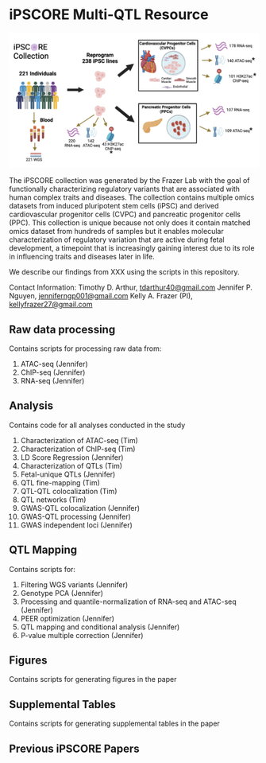 # iPSCORE Multi-QTL Resource

![Alt text](ipscore_resource.png)

The iPSCORE collection was generated by the Frazer Lab with the goal of functionally characterizing regulatory variants that are associated with human complex traits and diseases. The collection contains multiple omics datasets from induced pluripotent stem cells (iPSC) and derived cardiovascular progenitor cells (CVPC) and pancreatic progenitor cells (PPC). This collection is unique because not only does it contain matched omics dataset from hundreds of samples but it enables molecular characterization of regulatory variation that are active during fetal development, a timepoint that is increasingly gaining interest due to its role in influencing traits and diseases later in life. 

We describe our findings from XXX using the scripts in this repository. 

Contact Information:
Timothy D. Arthur, tdarthur40@gmail.com
Jennifer P. Nguyen, jenniferngp001@gmail.com
Kelly A. Frazer (PI), kellyfrazer27@gmail.com

## Raw data processing
Contains scripts for processing raw data from:
1. ATAC-seq (Jennifer)
2. ChIP-seq (Jennifer)
3. RNA-seq (Jennifer)
   
## Analysis
Contains code for all analyses conducted in the study
1. Characterization of ATAC-seq (Tim)
2. Characterization of ChIP-seq (Tim)
4. LD Score Regression (Jennifer)
5. Characterization of QTLs (Tim)
6. Fetal-unique QTLs (Jennifer)
7. QTL fine-mapping (Tim)
8. QTL-QTL colocalization (Tim)
9. QTL networks (Tim)
10. GWAS-QTL colocalization (Jennifer)
11. GWAS-QTL processing (Jennifer)
12. GWAS independent loci (Jennifer)


## QTL Mapping
Contains scripts for:
1. Filtering WGS variants (Jennifer)
2. Genotype PCA (Jennifer)
3. Processing and quantile-normalization of RNA-seq and ATAC-seq (Jennifer)
4. PEER optimization (Jennifer)
5. QTL mapping and conditional analysis (Jennifer)
6. P-value multiple correction (Jennifer)

## Figures
Contains scripts for generating figures in the paper

## Supplemental Tables
Contains scripts for generating supplemental tables in the paper

## Previous iPSCORE Papers

